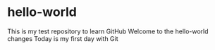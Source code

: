 # hello-world
This is my test repository to learn GitHub
Welcome to the hello-world changes
Today is my first day with Git

